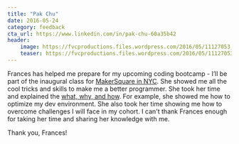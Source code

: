 ```yaml
---
title: "Pak Chu"
date: 2016-05-24
category: feedback
cta_url: https://www.linkedin.com/in/pak-chu-60a35b42
header:
    image: https://fvcproductions.files.wordpress.com/2016/05/11127053_10153307376193643_6047238167077313861_n.jpg?w=200&h=200
    teaser: https://fvcproductions.files.wordpress.com/2016/05/11127053_10153307376193643_6047238167077313861_n.jpg?w=200&h=200
---
```


Frances has helped me prepare for my upcoming coding bootcamp - I’ll be part of the inaugural class for [MakerSquare in NYC](https://www.makersquare.com/campuses/new-york-city). She showed me all the cool tricks and skills to make me a better programmer. She took her time and explained the [what, why, and how](http://bit.ly/bootcamp-prep). For example, she showed me how to optimize my dev environment. She also took her time showing me how to overcome challenges I will face in my cohort. I can't thank Frances enough for taking her time and sharing her knowledge with me.

Thank you, Frances!